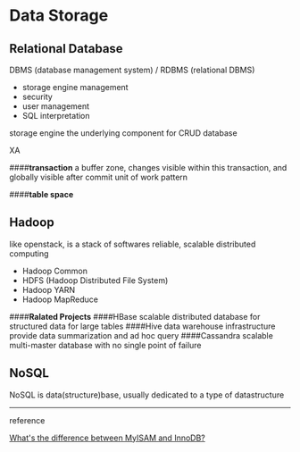 Data Storage
===

Relational Database
---

DBMS (database management system) / RDBMS (relational DBMS)

 - storage engine management
 - security
 - user management
 - SQL interpretation


storage engine
the underlying component for CRUD database

XA

####**transaction**
a buffer zone, changes visible within this transaction, and globally visible after commit
unit of work pattern


####**table space**


Hadoop
---

like openstack, is a stack of softwares
reliable, scalable distributed computing

- Hadoop Common
- HDFS (Hadoop Distributed File System)
- Hadoop YARN
- Hadoop MapReduce

####**Ralated Projects**
####HBase
scalable distributed database for structured data for large tables 
####Hive
data warehouse infrastructure provide data summarization and ad hoc query
####Cassandra
scalable multi-master database with no single point of failure


NoSQL
---
NoSQL is data(structure)base, usually dedicated to a type of datastructure






---

reference

[What's the difference between MyISAM and InnoDB?](http://stackoverflow.com/questions/12614541/whats-the-difference-between-myisam-and-innodb)

[]()